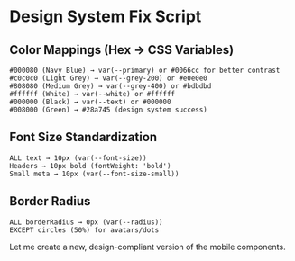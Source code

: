 # Design System Fix Script

## Color Mappings (Hex → CSS Variables)

```
#000080 (Navy Blue) → var(--primary) or #0066cc for better contrast
#c0c0c0 (Light Grey) → var(--grey-200) or #e0e0e0  
#808080 (Medium Grey) → var(--grey-400) or #bdbdbd
#ffffff (White) → var(--white) or #ffffff
#000000 (Black) → var(--text) or #000000
#008000 (Green) → #28a745 (design system success)
```

## Font Size Standardization

```
ALL text → 10px (var(--font-size))
Headers → 10px bold (fontWeight: 'bold')
Small meta → 10px (var(--font-size-small))
```

## Border Radius

```
ALL borderRadius → 0px (var(--radius))
EXCEPT circles (50%) for avatars/dots
```

Let me create a new, design-compliant version of the mobile components.


